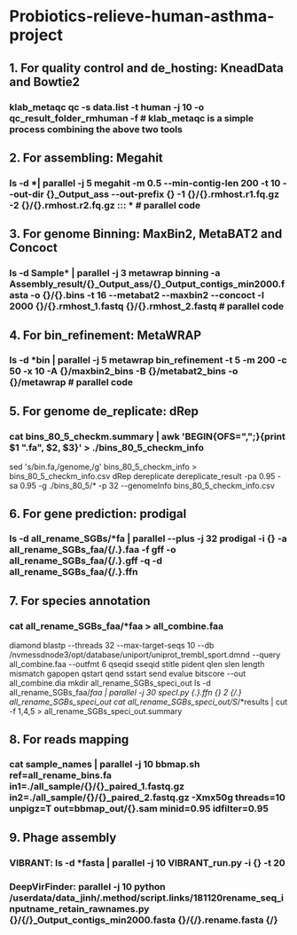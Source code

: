 # Probiotics-relieve-human-asthma-project

## 1. For quality control and de_hosting: KneadData and Bowtie2
### klab_metaqc qc -s data.list -t human -j 10 -o qc_result_folder_rmhuman -f # klab_metaqc is a simple process combining the above two tools

## 2. For assembling: Megahit
### ls -d *| parallel -j 5 megahit -m 0.5 --min-contig-len 200 -t 10 --out-dir {}_Output_ass --out-prefix {} -1 {}/{}.rmhost.r1.fq.gz -2 {}/{}.rmhost.r2.fq.gz ::: * # parallel code

## 3. For genome Binning: MaxBin2, MetaBAT2 and Concoct
### ls -d Sample* | parallel -j 3 metawrap binning -a Assembly_result/{}_Output_ass/{}_Output_contigs_min2000.fasta -o {}/{}.bins -t 16 --metabat2 --maxbin2 --concoct -l 2000 {}/{}.rmhost_1.fastq {}/{}.rmhost_2.fastq # parallel code

## 4. For bin_refinement: MetaWRAP
### ls -d *bin | parallel -j 5 metawrap bin_refinement -t 5 -m 200 -c 50 -x 10 -A {}/maxbin2_bins -B {}/metabat2_bins -o {}/metawrap # parallel code

## 5. For genome de_replicate: dRep
### cat bins_80_5_checkm.summary | awk 'BEGIN{OFS=",";}{print $1 ".fa", $2, $3}' > ./bins_80_5_checkm_info
sed 's/bin.fa,/genome,/g' bins_80_5_checkm_info > bins_80_5_checkm_info.csv
dRep dereplicate dereplicate_result -pa 0.95 -sa 0.95 -g ./bins_80_5/* -p 32 --genomeInfo bins_80_5_checkm_info.csv

## 6. For gene prediction: prodigal 
### ls -d all_rename_SGBs/*fa | parallel --plus -j 32 prodigal -i {} -a all_rename_SGBs_faa/{/.}.faa -f gff -o all_rename_SGBs_faa/{/.}.gff -q -d all_rename_SGBs_faa/{/.}.ffn

## 7. For species annotation
### cat all_rename_SGBs_faa/*faa > all_combine.faa
diamond blastp --threads 32 --max-target-seqs 10 --db  /nvmessdnode3/opt/database/uniport/uniprot_trembl_sport.dmnd --query all_combine.faa --outfmt 6 qseqid sseqid stitle pident qlen slen length mismatch gapopen qstart qend sstart send evalue bitscore --out all_combine.dia
mkdir all_rename_SGBs_speci_out
ls -d all_rename_SGBs_faa/*faa | parallel -j 30 specI.py {.}.ffn {} 2 {/.} all_rename_SGBs_speci_out
cat all_rename_SGBs_speci_out/S*/*results | cut -f 1,4,5 > all_rename_SGBs_speci_out.summary

## 8. For reads mapping
### cat sample_names | parallel -j 10 bbmap.sh ref=all_rename_bins.fa in1=./all_sample/{}/{}_paired_1.fastq.gz in2=./all_sample/{}/{}_paired_2.fastq.gz -Xmx50g threads=10 unpigz=T out=bbmap_out/{}.sam minid=0.95 idfilter=0.95


## 9. Phage assembly
### VIBRANT: ls -d *fasta | parallel -j 10 VIBRANT_run.py -i {} -t 20 
### DeepVirFinder: parallel -j 10 python /userdata/data_jinh/.method/script.links/181120rename_seq_inputname_retain_rawnames.py {}/{/}_Output_contigs_min2000.fasta {}/{/}.rename.fasta {/}
